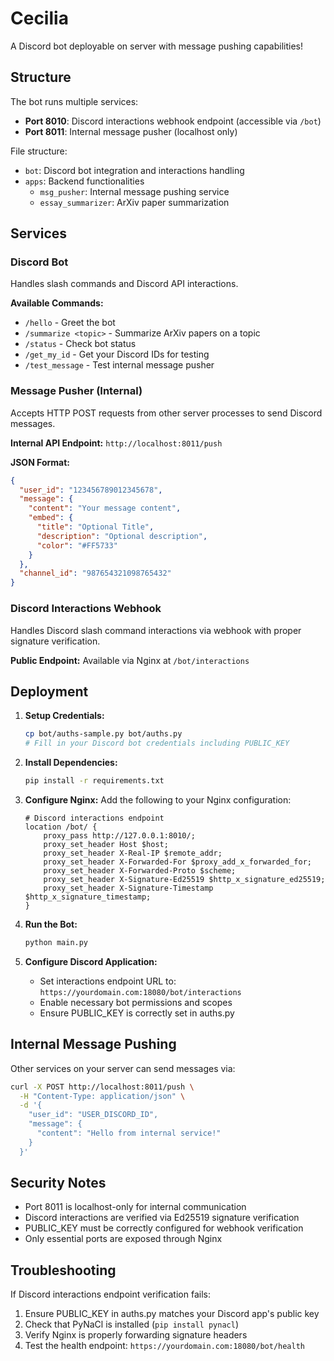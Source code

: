 # Cecilia

A Discord bot deployable on server with message pushing capabilities!

## Structure

The bot runs multiple services:
- **Port 8010**: Discord interactions webhook endpoint (accessible via `/bot`)
- **Port 8011**: Internal message pusher (localhost only)

File structure:
- `bot`: Discord bot integration and interactions handling
- `apps`: Backend functionalities
  - `msg_pusher`: Internal message pushing service
  - `essay_summarizer`: ArXiv paper summarization

## Services

### Discord Bot
Handles slash commands and Discord API interactions.

**Available Commands:**
- `/hello` - Greet the bot
- `/summarize <topic>` - Summarize ArXiv papers on a topic
- `/status` - Check bot status
- `/get_my_id` - Get your Discord IDs for testing
- `/test_message` - Test internal message pusher

### Message Pusher (Internal)
Accepts HTTP POST requests from other server processes to send Discord messages.

**Internal API Endpoint:** `http://localhost:8011/push`

**JSON Format:**
```json
{
  "user_id": "123456789012345678",
  "message": {
    "content": "Your message content",
    "embed": {
      "title": "Optional Title",
      "description": "Optional description",
      "color": "#FF5733"
    }
  },
  "channel_id": "987654321098765432"
}
```

### Discord Interactions Webhook
Handles Discord slash command interactions via webhook with proper signature verification.

**Public Endpoint:** Available via Nginx at `/bot/interactions`

## Deployment

1. **Setup Credentials:**
   ```bash
   cp bot/auths-sample.py bot/auths.py
   # Fill in your Discord bot credentials including PUBLIC_KEY
   ```

2. **Install Dependencies:**
   ```bash
   pip install -r requirements.txt
   ```

3. **Configure Nginx:**
   Add the following to your Nginx configuration:
   ```nginx
   # Discord interactions endpoint
   location /bot/ {
       proxy_pass http://127.0.0.1:8010/;
       proxy_set_header Host $host;
       proxy_set_header X-Real-IP $remote_addr;
       proxy_set_header X-Forwarded-For $proxy_add_x_forwarded_for;
       proxy_set_header X-Forwarded-Proto $scheme;
       proxy_set_header X-Signature-Ed25519 $http_x_signature_ed25519;
       proxy_set_header X-Signature-Timestamp $http_x_signature_timestamp;
   }
   ```

4. **Run the Bot:**
   ```bash
   python main.py
   ```

5. **Configure Discord Application:**
   - Set interactions endpoint URL to: `https://yourdomain.com:18080/bot/interactions`
   - Enable necessary bot permissions and scopes
   - Ensure PUBLIC_KEY is correctly set in auths.py

## Internal Message Pushing

Other services on your server can send messages via:

```bash
curl -X POST http://localhost:8011/push \
  -H "Content-Type: application/json" \
  -d '{
    "user_id": "USER_DISCORD_ID",
    "message": {
      "content": "Hello from internal service!"
    }
  }'
```

## Security Notes

- Port 8011 is localhost-only for internal communication
- Discord interactions are verified via Ed25519 signature verification
- PUBLIC_KEY must be correctly configured for webhook verification
- Only essential ports are exposed through Nginx

## Troubleshooting

If Discord interactions endpoint verification fails:
1. Ensure PUBLIC_KEY in auths.py matches your Discord app's public key
2. Check that PyNaCl is installed (`pip install pynacl`)
3. Verify Nginx is properly forwarding signature headers
4. Test the health endpoint: `https://yourdomain.com:18080/bot/health`
